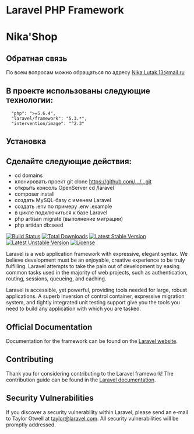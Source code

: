 # Laravel PHP Framework
# Nika'Shop

## Обратная связь
   По всем вопросам можно обращаться по адресу Nika.Lutak.13@mail.ru
   
## В проекте использованы следующие технологии:
      "php": ">=5.6.4",
      "laravel/framework": "5.3.*",
      "intervention/image": "^2.3"

## Установка
## Сделайте следующие действия: 
   - cd domains
   - клонировать проект git clone https://github.com/.../...git
   - открыть консоль OpenServer cd /laravel
   - composer install
   - создать MySQL-базу с именем Laravel
   - создать .env по примеру .env .example
   - в цикле подключиться к базе Laravel
   - php artisan migrate (выполнение миграции)
   - php artidan db:seed
   
[![Build Status](https://travis-ci.org/laravel/framework.svg)](https://travis-ci.org/laravel/framework)
[![Total Downloads](https://poser.pugx.org/laravel/framework/d/total.svg)](https://packagist.org/packages/laravel/framework)
[![Latest Stable Version](https://poser.pugx.org/laravel/framework/v/stable.svg)](https://packagist.org/packages/laravel/framework)
[![Latest Unstable Version](https://poser.pugx.org/laravel/framework/v/unstable.svg)](https://packagist.org/packages/laravel/framework)
[![License](https://poser.pugx.org/laravel/framework/license.svg)](https://packagist.org/packages/laravel/framework)

Laravel is a web application framework with expressive, elegant syntax. We believe development must be an enjoyable, creative experience to be truly fulfilling. Laravel attempts to take the pain out of development by easing common tasks used in the majority of web projects, such as authentication, routing, sessions, queueing, and caching.

Laravel is accessible, yet powerful, providing tools needed for large, robust applications. A superb inversion of control container, expressive migration system, and tightly integrated unit testing support give you the tools you need to build any application with which you are tasked.

## Official Documentation

Documentation for the framework can be found on the [Laravel website](http://laravel.com/docs).

## Contributing

Thank you for considering contributing to the Laravel framework! The contribution guide can be found in the [Laravel documentation](http://laravel.com/docs/contributions).

## Security Vulnerabilities

If you discover a security vulnerability within Laravel, please send an e-mail to Taylor Otwell at taylor@laravel.com. All security vulnerabilities will be promptly addressed.

